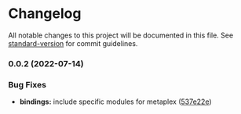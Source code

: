 # Changelog

All notable changes to this project will be documented in this file. See [standard-version](https://github.com/conventional-changelog/standard-version) for commit guidelines.

### 0.0.2 (2022-07-14)


### Bug Fixes

* **bindings:** include specific modules for metaplex ([537e22e](https://github.com/Access-Labs-Inc/accessprotocol.co/commit/537e22ecdc30c430279cda45f3b72c1d0561b030))
